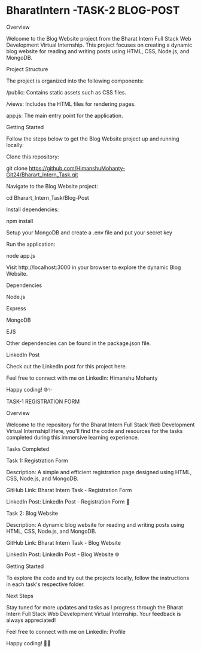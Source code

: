 # BharatIntern -TASK-2  BLOG-POST 

Overview

Welcome to the Blog Website project from the Bharat Intern Full Stack Web Development Virtual Internship. This project focuses on creating a dynamic blog website for reading and writing posts using HTML, CSS, Node.js, and MongoDB.

Project Structure

The project is organized into the following components:

/public: Contains static assets such as CSS files.

/views: Includes the HTML files for rendering pages.

app.js: The main entry point for the application.

Getting Started

Follow the steps below to get the Blog Website project up and running locally:

Clone this repository:

git clone https://github.com/HimanshuMohanty-Git24/Bharart_Intern_Task.git

Navigate to the Blog Website project:

cd Bharart_Intern_Task/Blog-Post

Install dependencies:

npm install

Setup your MongoDB and create a .env file and put your secret key

Run the application:

node app.js

Visit http://localhost:3000 in your browser to explore the dynamic Blog Website.

Dependencies

Node.js

Express

MongoDB

EJS

Other dependencies can be found in the package.json file.

LinkedIn Post

Check out the LinkedIn post for this project here.

Feel free to connect with me on LinkedIn: Himanshu Mohanty

Happy coding! 🌐✨



TASK-1 REGISTRATION FORM


Overview

Welcome to the repository for the Bharat Intern Full Stack Web Development Virtual Internship! Here, you'll find the code and resources for the tasks completed during this immersive learning experience.

Tasks Completed

Task 1: Registration Form

Description: A simple and efficient registration page designed using HTML, CSS, Node.js, and MongoDB.

GitHub Link: Bharat Intern Task - Registration Form

LinkedIn Post: LinkedIn Post - Registration Form 🚀

Task 2: Blog Website

Description: A dynamic blog website for reading and writing posts using HTML, CSS, Node.js, and MongoDB.

GitHub Link: Bharat Intern Task - Blog Website

LinkedIn Post: LinkedIn Post - Blog Website 🌐

Getting Started

To explore the code and try out the projects locally, follow the instructions in each task's respective folder.

Next Steps

Stay tuned for more updates and tasks as I progress through the Bharat Intern Full Stack Web Development Virtual Internship. Your feedback is always appreciated!

Feel free to connect with me on LinkedIn: Profile

Happy coding! 🚀✨
